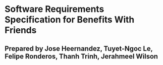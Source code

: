 Software Requirements Specification for Benefits With Friends
=============================================================

Prepared by Jose Heernandez, Tuyet-Ngoc Le, Felipe Ronderos, Thanh Trinh, Jerahmeel Wilson
------------------------------------------------------------------------------------------
